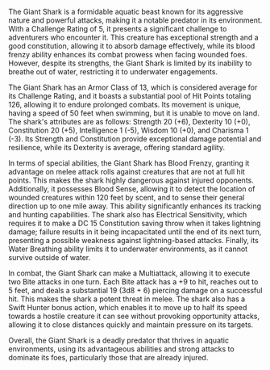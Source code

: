 The Giant Shark is a formidable aquatic beast known for its aggressive nature and powerful attacks, making it a notable predator in its environment. With a Challenge Rating of 5, it presents a significant challenge to adventurers who encounter it. This creature has exceptional strength and a good constitution, allowing it to absorb damage effectively, while its blood frenzy ability enhances its combat prowess when facing wounded foes. However, despite its strengths, the Giant Shark is limited by its inability to breathe out of water, restricting it to underwater engagements. 

The Giant Shark has an Armor Class of 13, which is considered average for its Challenge Rating, and it boasts a substantial pool of Hit Points totaling 126, allowing it to endure prolonged combats. Its movement is unique, having a speed of 50 feet when swimming, but it is unable to move on land. The shark's attributes are as follows: Strength 20 (+6), Dexterity 10 (+0), Constitution 20 (+5), Intelligence 1 (-5), Wisdom 10 (+0), and Charisma 1 (-3). Its Strength and Constitution provide exceptional damage potential and resilience, while its Dexterity is average, offering standard agility.

In terms of special abilities, the Giant Shark has Blood Frenzy, granting it advantage on melee attack rolls against creatures that are not at full hit points. This makes the shark highly dangerous against injured opponents. Additionally, it possesses Blood Sense, allowing it to detect the location of wounded creatures within 120 feet by scent, and to sense their general direction up to one mile away. This ability significantly enhances its tracking and hunting capabilities. The shark also has Electrical Sensitivity, which requires it to make a DC 15 Constitution saving throw when it takes lightning damage; failure results in it being incapacitated until the end of its next turn, presenting a possible weakness against lightning-based attacks. Finally, its Water Breathing ability limits it to underwater environments, as it cannot survive outside of water.

In combat, the Giant Shark can make a Multiattack, allowing it to execute two Bite attacks in one turn. Each Bite attack has a +9 to hit, reaches out to 5 feet, and deals a substantial 19 (3d8 + 6) piercing damage on a successful hit. This makes the shark a potent threat in melee. The shark also has a Swift Hunter bonus action, which enables it to move up to half its speed towards a hostile creature it can see without provoking opportunity attacks, allowing it to close distances quickly and maintain pressure on its targets. 

Overall, the Giant Shark is a deadly predator that thrives in aquatic environments, using its advantageous abilities and strong attacks to dominate its foes, particularly those that are already injured.